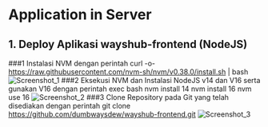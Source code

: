 # Application in Server
## 1. Deploy Aplikasi wayshub-frontend (NodeJS)
###1 Instalasi NVM dengan perintah
curl -o- https://raw.githubusercontent.com/nvm-sh/nvm/v0.38.0/install.sh | bash
![Screenshot_1](https://github.com/wilsonakbar/devops18-dumbways-WilsonAkbar/assets/132327628/217cb3f6-1ae1-46fb-b16c-3e13f4ff6130)
###2 Eksekusi NVM dan Instalasi NodeJS v14 dan V16 serta gunakan V16 dengan perintah
exec bash
nvm install 14
nvm install 16
nvm use 16
![Screenshot_2](https://github.com/wilsonakbar/devops18-dumbways-WilsonAkbar/assets/132327628/31c361d2-d1c6-4dbc-8b82-c3d9fbd91da6)
###3 Clone Repository pada Git yang telah disediakan dengan perintah
git clone https://github.com/dumbwaysdew/wayshub-frontend.git
![Screenshot_3](https://github.com/wilsonakbar/devops18-dumbways-WilsonAkbar/assets/132327628/b36d45f2-1dfc-46b0-b57d-9956d4be1c89)
